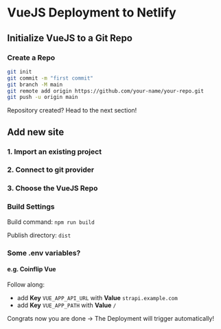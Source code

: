 # VueJS Deployment to Netlify

## Initialize VueJS to a Git Repo
### Create a Repo

```bash
git init
git commit -m "first commit"
git branch -M main
git remote add origin https://github.com/your-name/your-repo.git
git push -u origin main
```
Repository created? Head to the next section!

## Add new site
### 1. Import an existing project
### 2. Connect to git provider
### 3. Choose the VueJS Repo
### Build Settings
Build command: `npm run build`

Publish directory: `dist`
### Some .env variables?
#### e.g. Coinflip Vue
Follow along:
- add **Key** `VUE_APP_API_URL` with **Value** `strapi.example.com`
- add **Key** `VUE_APP_PATH` with **Value** `/`

Congrats now you are done -> The Deployment will trigger automatically!